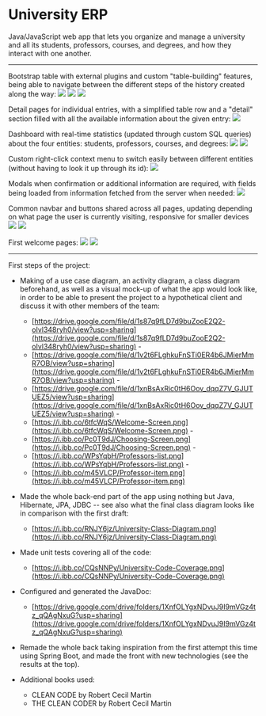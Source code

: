 # University ERP

Java/JavaScript web app that lets you organize and manage a university and all its students, professors, courses, and degrees, and how they interact with one another.

---

Bootstrap table with external plugins and custom "table-building" features, being able to navigate between the different steps of the history created along the way:
![](https://i.ibb.co/chQ3NvX/1.png)
![](https://i.ibb.co/0hJVbzZ/2.png)
![](https://i.ibb.co/fVg1d7c/3.png)

Detail pages for individual entries, with a simplified table row and a "detail" section filled with all the available information about the given entry:
![](https://i.ibb.co/zS84X6r/4.png)

Dashboard with real-time statistics (updated through custom SQL queries) about the four entities: students, professors, courses, and degrees:
![](https://i.ibb.co/P9RvBfD/7.png)
![](https://i.ibb.co/ZmRZ5xX/8.png)

Custom right-click context menu to switch easily between different entities (without having to look it up through its id):
![](https://i.ibb.co/TbPvX93/6.png)

Modals when confirmation or additional information are required, with fields being loaded from information fetched from the server when needed:
![](https://i.ibb.co/brkPppB/5.png)

Common navbar and buttons shared across all pages, updating depending on what page the user is currently visiting, responsive for smaller devices
![](https://i.ibb.co/TPqZqYm/9.png)
![](https://i.ibb.co/4SnSR7M/11.png)

First welcome pages:
![](https://i.ibb.co/TRpjcCx/image.png)
![](https://i.ibb.co/tszTzvG/0-5.png)

---

First steps of the project:
- Making of a use case diagram, an activity diagram, a class diagram beforehand, as well as a visual mock-up of what the app would look like, in order to be able to present the project to a hypothetical client and discuss it with other members of the team:
  - [https://drive.google.com/file/d/1s87q9fLD7d9buZooE2Q2-oIvl348ryh0/view?usp=sharing](https://drive.google.com/file/d/1s87q9fLD7d9buZooE2Q2-oIvl348ryh0/view?usp=sharing) - 
  - [https://drive.google.com/file/d/1v2t6FLghkuFnSTi0ER4b6JMierMmR7OB/view?usp=sharing](https://drive.google.com/file/d/1v2t6FLghkuFnSTi0ER4b6JMierMmR7OB/view?usp=sharing) - 
  - [https://drive.google.com/file/d/1xnBsAxRic0tH6Oov_dqqZ7V_GJUTUEZ5/view?usp=sharing](https://drive.google.com/file/d/1xnBsAxRic0tH6Oov_dqqZ7V_GJUTUEZ5/view?usp=sharing) - 
  - [https://i.ibb.co/6tfcWqS/Welcome-Screen.png](https://i.ibb.co/6tfcWqS/Welcome-Screen.png) - 
  - [https://i.ibb.co/Pc0T9dJ/Choosing-Screen.png](https://i.ibb.co/Pc0T9dJ/Choosing-Screen.png) -  
  - [https://i.ibb.co/WPsYqbH/Professors-list.png](https://i.ibb.co/WPsYqbH/Professors-list.png) - 
  - [https://i.ibb.co/m45VLCP/Professor-item.png](https://i.ibb.co/m45VLCP/Professor-item.png)

- Made the whole back-end part of the app using nothing but Java, Hibernate, JPA, JDBC -- see also what the final class diagram looks like in comparison with the first draft:
  - [https://i.ibb.co/RNJY6jz/University-Class-Diagram.png](https://i.ibb.co/RNJY6jz/University-Class-Diagram.png)

- Made unit tests covering all of the code:
  - [https://i.ibb.co/CQsNNPy/University-Code-Coverage.png](https://i.ibb.co/CQsNNPy/University-Code-Coverage.png)

- Configured and generated the JavaDoc:
  - [https://drive.google.com/drive/folders/1XnfOLYgxNDvuJ9I9mVGz4tz_qQAgNxuG?usp=sharing](https://drive.google.com/drive/folders/1XnfOLYgxNDvuJ9I9mVGz4tz_qQAgNxuG?usp=sharing)

- Remade the whole back taking inspiration from the first attempt this time using Spring Boot, and made the front with new technologies (see the results at the top).
- Additional books used:
  - CLEAN CODE by Robert Cecil Martin
  - THE CLEAN CODER by Robert Cecil Martin